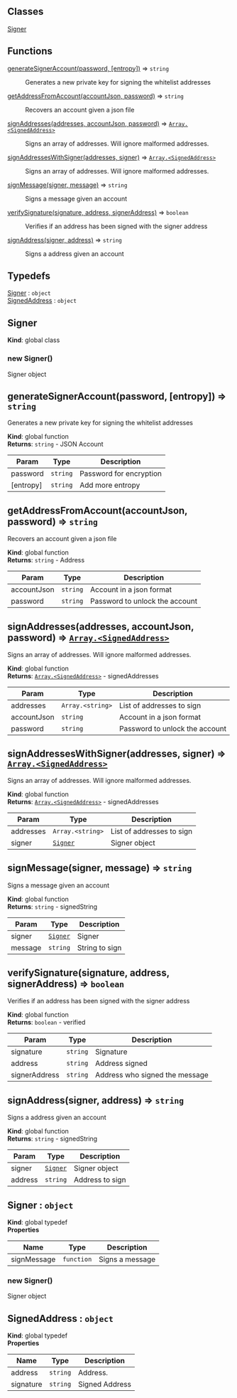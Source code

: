 ## Classes

<dl>
<dt><a href="#Signer">Signer</a></dt>
<dd></dd>
</dl>

## Functions

<dl>
<dt><a href="#generateSignerAccount">generateSignerAccount(password, [entropy])</a> ⇒ <code>string</code></dt>
<dd><p>Generates a new private key for signing the whitelist addresses</p>
</dd>
<dt><a href="#getAddressFromAccount">getAddressFromAccount(accountJson, password)</a> ⇒ <code>string</code></dt>
<dd><p>Recovers an account given a json file</p>
</dd>
<dt><a href="#signAddresses">signAddresses(addresses, accountJson, password)</a> ⇒ <code><a href="#SignedAddress">Array.&lt;SignedAddress&gt;</a></code></dt>
<dd><p>Signs an array of addresses. Will ignore malformed addresses.</p>
</dd>
<dt><a href="#signAddressesWithSigner">signAddressesWithSigner(addresses, signer)</a> ⇒ <code><a href="#SignedAddress">Array.&lt;SignedAddress&gt;</a></code></dt>
<dd><p>Signs an array of addresses. Will ignore malformed addresses.</p>
</dd>
<dt><a href="#signMessage">signMessage(signer, message)</a> ⇒ <code>string</code></dt>
<dd><p>Signs a message given an account</p>
</dd>
<dt><a href="#verifySignature">verifySignature(signature, address, signerAddress)</a> ⇒ <code>boolean</code></dt>
<dd><p>Verifies if an address has been signed with the signer address</p>
</dd>
<dt><a href="#signAddress">signAddress(signer, address)</a> ⇒ <code>string</code></dt>
<dd><p>Signs a address given an account</p>
</dd>
</dl>

## Typedefs

<dl>
<dt><a href="#Signer">Signer</a> : <code>object</code></dt>
<dd></dd>
<dt><a href="#SignedAddress">SignedAddress</a> : <code>object</code></dt>
<dd></dd>
</dl>

<a name="Signer"></a>

## Signer
**Kind**: global class  
<a name="new_Signer_new"></a>

### new Signer()
Signer object

<a name="generateSignerAccount"></a>

## generateSignerAccount(password, [entropy]) ⇒ <code>string</code>
Generates a new private key for signing the whitelist addresses

**Kind**: global function  
**Returns**: <code>string</code> - JSON Account  

| Param | Type | Description |
| --- | --- | --- |
| password | <code>string</code> | Password for encryption |
| [entropy] | <code>string</code> | Add more entropy |

<a name="getAddressFromAccount"></a>

## getAddressFromAccount(accountJson, password) ⇒ <code>string</code>
Recovers an account given a json file

**Kind**: global function  
**Returns**: <code>string</code> - Address  

| Param | Type | Description |
| --- | --- | --- |
| accountJson | <code>string</code> | Account in a json format |
| password | <code>string</code> | Password to unlock the account |

<a name="signAddresses"></a>

## signAddresses(addresses, accountJson, password) ⇒ [<code>Array.&lt;SignedAddress&gt;</code>](#SignedAddress)
Signs an array of addresses. Will ignore malformed addresses.

**Kind**: global function  
**Returns**: [<code>Array.&lt;SignedAddress&gt;</code>](#SignedAddress) - signedAddresses  

| Param | Type | Description |
| --- | --- | --- |
| addresses | <code>Array.&lt;string&gt;</code> | List of addresses to sign |
| accountJson | <code>string</code> | Account in a json format |
| password | <code>string</code> | Password to unlock the account |

<a name="signAddressesWithSigner"></a>

## signAddressesWithSigner(addresses, signer) ⇒ [<code>Array.&lt;SignedAddress&gt;</code>](#SignedAddress)
Signs an array of addresses. Will ignore malformed addresses.

**Kind**: global function  
**Returns**: [<code>Array.&lt;SignedAddress&gt;</code>](#SignedAddress) - signedAddresses  

| Param | Type | Description |
| --- | --- | --- |
| addresses | <code>Array.&lt;string&gt;</code> | List of addresses to sign |
| signer | [<code>Signer</code>](#Signer) | Signer object |

<a name="signMessage"></a>

## signMessage(signer, message) ⇒ <code>string</code>
Signs a message given an account

**Kind**: global function  
**Returns**: <code>string</code> - signedString  

| Param | Type | Description |
| --- | --- | --- |
| signer | [<code>Signer</code>](#Signer) | Signer |
| message | <code>string</code> | String to sign |

<a name="verifySignature"></a>

## verifySignature(signature, address, signerAddress) ⇒ <code>boolean</code>
Verifies if an address has been signed with the signer address

**Kind**: global function  
**Returns**: <code>boolean</code> - verified  

| Param | Type | Description |
| --- | --- | --- |
| signature | <code>string</code> | Signature |
| address | <code>string</code> | Address signed |
| signerAddress | <code>string</code> | Address who signed the message |

<a name="signAddress"></a>

## signAddress(signer, address) ⇒ <code>string</code>
Signs a address given an account

**Kind**: global function  
**Returns**: <code>string</code> - signedString  

| Param | Type | Description |
| --- | --- | --- |
| signer | [<code>Signer</code>](#Signer) | Signer object |
| address | <code>string</code> | Address to sign |

<a name="Signer"></a>

## Signer : <code>object</code>
**Kind**: global typedef  
**Properties**

| Name | Type | Description |
| --- | --- | --- |
| signMessage | <code>function</code> | Signs a message |

<a name="new_Signer_new"></a>

### new Signer()
Signer object

<a name="SignedAddress"></a>

## SignedAddress : <code>object</code>
**Kind**: global typedef  
**Properties**

| Name | Type | Description |
| --- | --- | --- |
| address | <code>string</code> | Address. |
| signature | <code>string</code> | Signed Address |


